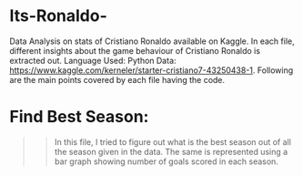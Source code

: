 # Its-Ronaldo-
Data Analysis on stats of Cristiano Ronaldo available on Kaggle.
In each file, different insights about the game behaviour of Cristiano Ronaldo is extracted out.
Language Used: Python
Data: https://www.kaggle.com/kerneler/starter-cristiano7-43250438-1. Following are the main points covered by each file having the code.

# Find Best Season:
>>In this file, I tried to figure out what is the best season out of all the season given in the data.
>>The same is represented using a bar graph showing number of goals scored in each season.
